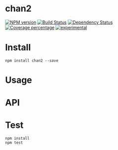 # chan2



[![NPM version][npm-image]][npm-url] [![Build Status][travis-image]][travis-url] [![Dependency Status][daviddm-image]][daviddm-url] [![Coverage percentage][coveralls-image]][coveralls-url]
[![experimental](http://badges.github.io/stability-badges/dist/experimental.svg)](http://github.com/badges/stability-badges)

# Install

    npm install chan2 --save

# Usage



# API



# Test

    npm install
    npm test

[npm-image]: https://badge.fury.io/js/chan2.svg
[npm-url]: https://npmjs.org/package/chan2
[travis-image]: https://travis-ci.org/arvitaly/chan2.svg?branch=master
[travis-url]: https://travis-ci.org/arvitaly/chan2
[daviddm-image]: https://david-dm.org/arvitaly/chan2.svg?theme=shields.io
[daviddm-url]: https://david-dm.org/arvitaly/chan2
[coveralls-image]: https://coveralls.io/repos/arvitaly/chan2/badge.svg
[coveralls-url]: https://coveralls.io/r/arvitaly/chan2